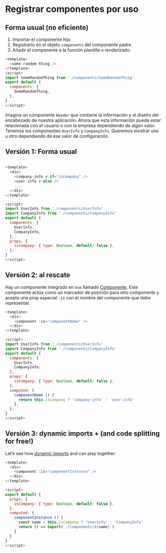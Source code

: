 # Registrar componentes por uso

## Forma usual (no eficiente)

1. Importar el componente hijo
2. Registrarlo en el objeto `components` del componente padre.
3. Añadir el componente a la función plantilla o renderizado.

```js
<template>
  <some-random-thing />
</template>
<script>
import SomeRandomThing from './components/SomeRandomThing'
export default {
  components: {
    SomeRandomThing,
  },
}
</script>
```

Imagina un componente `Header` que contiene la información y el diseño del encabezado de nuestra aplicación. Ahora que esta información puede estar relacionada con el usuario o con la empresa dependiendo de algún valor.
Tenemos los componentes `UserInfo` y `CompanyInfo`. Queremos mostrar uno u otro dependiendo de ese valor de configuración.

## Versión 1: Forma usual

```js

<template>
  <div>
    <company-info v-if="isCompany" />
    <user-info v-else />
    ...
  </div>
</template>

<script>
import UserInfo from './components/UserInfo'
import CompanyInfo from './components/CompanyInfo'
export default {
  components: {
    UserInfo,
    CompanyInfo,
  },
  props: {
    isCompany: { type: Boolean, default: false },
  },
}
</script>
```

## Versión 2: <component /> al rescate

Hay un componente integrado en `Vue` llamado [Componente](https://vuejs.org/v2/guide/components.html#Dynamic-Components). Este componente <component /> actúa como un marcador de posición para otro componente y acepta una prop especial `:is` con el nombre del componente que debe representar.

```js
<template>
  <div>
    <component :is="componentName" />
  </div>
</template>

<script>
import UserInfo from './components/UserInfo'
import CompanyInfo from './components/CompanyInfo'
export default {
  components: {
    UserInfo,
    CompanyInfo,
  },
  props: {
    isCompany: { type: Boolean, default: false },
  },
  computed: {
    componentName () {
      return this.isCompany ? 'company-info' : 'user-info'
    },
  },
}
</script>
```

## Versión 3: dynamic imports + <component /> (and code splitting for free!)

Let’s see how [dynamic imports](https://webpack.js.org/guides/code-splitting/#dynamic-imports) and <component /> can play together:

```js
<template>
  <div>
    <component :is="componentInstance" />
  </div>
</template>

<script>
export default {
  props: {
    isCompany: { type: Boolean, default: false },
  },
  computed: {
    componentInstance () {
      const name = this.isCompany ? 'UserInfo' : 'CompanyInfo'
      return () => import(`./components/${name}`)
    }
  }
}
</script>
```
